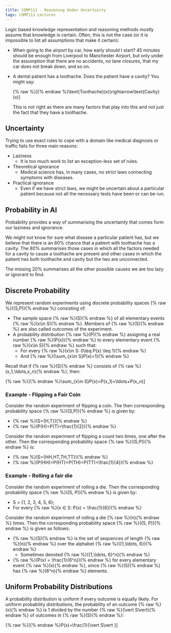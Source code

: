 ```yaml
---
title: COMP111 - Reasoning Under Uncertainty
tags: COMP111 Lectures
---
```

Logic based knowledge representation and reasoning methods mostly assume that knowledge is certain. Often, this is not the case (or it is impossible to list all assumptions that make it certain):

* When going to the airport by car, how early should I start? 45 minutes should be enough from Liverpool to Manchester Airport, but only under the assumption that there are no accidents, no lane closures, that my car does not break down, and so on.
* A dental patient has a toothache. Does the patient have a cavity? You might say:

	{% raw %}\]{% endraw %}\text{Toothache}(x)\rightarrow\text{Cavity}(x)\]

	This is not right as there are many factors that play into this and not just the fact that they have a toothache.
	
## Uncertainty
Trying to use exact rules to cope with a domain like medical diagnosis or traffic fails for three main reasons:

* Laziness
	* It is too much work to list an exception-less set of rules.
* Theoretical ignorance
	* Medical science has, in many cases, no strict laws connecting symptoms with diseases.
* Practical ignorance
	* Even if we have strict laws, we might be uncertain about a particular patient because not all the necessary tests have been or can be run.
	
## Probability in AI

Probability provides a way of summarising the uncertainty that comes form our laziness and ignorance.

We might not know for sure what disease a particular patient has, but we believe that there is an 80% chance that a patient with toothache has a cavity. The 80% summarises those cases in which all the factors needed for a cavity to cause a toothache are present and other cases in which the patient has both toothache and cavity but the two are unconnected.

The missing 20% summarises all the other possible causes we are too lazy or ignorant to find.

## Discrete Probability
We represent random experiments using discrete probability spaces {% raw %}\((S,P)\){% endraw %} consisting of:

* The sample space {% raw %}\(S\){% endraw %} of all elementary events {% raw %}\(x\in S\){% endraw %}. Members of {% raw %}\(S\){% endraw %} are also called outcomes of the experiment.
* A probability distribution {% raw %}\(P\){% endraw %} assigning a real number {% raw %}\(P(x)\){% endraw %} to every elementary event {% raw %}\(x\in S\){% endraw %} such that:
	* For every {% raw %}\(x\in S: 0\leq P(x) \leq 1\){% endraw %}
	* And {% raw %}\(\sum_{x\in S}P(x)=1\){% endraw %}
	
Recall that if {% raw %}\(S\){% endraw %} consists of {% raw %}\(x_1,\ldots,x_n\){% endraw %}, then:

{% raw %}\]{% endraw %}\sum_{x\in S}P(x)=P(x_1)+\ldots+P(x_n)\]

### Example - Flipping a Fair Coin
Consider the random experiment of flipping a coin. The then corresponding probability space {% raw %}\((S,P)\){% endraw %} is given by:

* {% raw %}\(S=\{H,T\}\){% endraw %}
* {% raw %}\(P(H)=P(T)=\frac{1}{2}\){% endraw %}

Consider the random experiment of flipping a count two times, one after the other. Then the corresponding probability space {% raw %}\((S,P)\){% endraw %} is:

* {% raw %}\(S=\{HH,HT,TH,TT\}\){% endraw %}
* {% raw %}\(P(HH)=P(HT)=P(TH)=P(TT)=\frac{1}{4}\){% endraw %}

### Example - Rolling a fair die
Consider the random experiment of rolling a die. Then the corresponding probability space {% raw %}\((S, P)\){% endraw %} is given by:

* S = {1, 2, 3, 4, 5, 6};
* For every {% raw %}\(x ∈ S: P(x) = \frac{1}{6}\){% endraw %}

Consider the random experiment of rolling a die {% raw %}\(n\){% endraw %} times. Then the corresponding probability space {% raw %}\((S, P)\){% endraw %} is given as follows:

* {% raw %}\(S\){% endraw %} is the set of sequences of length {% raw %}\(n\){% endraw %} over the alphabet {% raw %}\(\{1,\ldots, 6\}\){% endraw %}
	* Sometimes denoted {% raw %}\(\{1,\ldots, 6\}^n\){% endraw %}
* {% raw %}\(P(x) = \frac{1}{6^n}\){% endraw %} for every elementary event {% raw %}\(x\){% endraw %}, since {% raw %}\(S\){% endraw %} has {% raw %}\(6^n\){% endraw %} elements.

## Uniform Probability Distributions
A probability distribution is uniform if every outcome is equally likely. For uniform probability distributions, the probability of an outcome {% raw %}\(x\){% endraw %} is 1 divided by the number {% raw %}\(\vert S\vert\){% endraw %} of outcomes in {% raw %}\(S\){% endraw %}:

{% raw %}\]{% endraw %}P(x)=\frac{1}{\vert S\vert }\]

